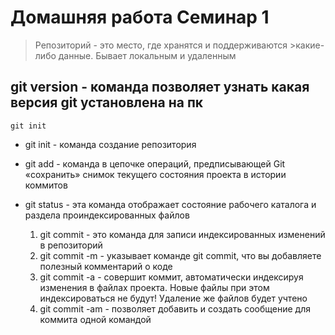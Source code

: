 # Домашняя работа Семинар 1

> Репозиторий - это место, где хранятся и поддерживаются >какие-либо данные. 
>Бывает локальным и удаленным

## git version - команда позволяет узнать какая версия git установлена на пк


    git init

* git init - команда создание репозитория
* git add -  команда в цепочке операций, предписывающей Git «сохранить» снимок текущего состояния проекта в истории коммитов
* git status - эта команда отображает состояние рабочего каталога и раздела проиндексированных файлов 
  
  1. git commit - это команда для записи индексированных изменений в репозиторий
  2. git commit -m - указывает команде git commit, что вы добавляете полезный комментарий о коде
  3. git commit -a - совершит коммит, автоматически индексируя изменения в файлах проекта. Новые файлы при этом индексироваться не будут! Удаление же файлов будет учтено
  4. git commit -am - позволяет добавить и создать сообщение для коммита одной командой
